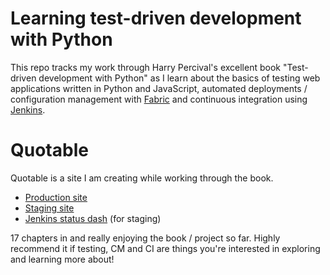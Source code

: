 # Learning test-driven development with Python

This repo tracks my work through Harry Percival's excellent book "Test-driven development with Python" as I learn about the basics of testing web applications written in Python and JavaScript, automated deployments / configuration management with [Fabric](http://www.fabfile.org/) and continuous integration using [Jenkins](https://jenkins-ci.org/).

# Quotable

Quotable is a site I am creating while working through the book.

*  [Production site](http://www.quotable.site)
*  [Staging site](http://staging.quotable.site)
*  [Jenkins status dash](http://jenkins.quotable.site/view/Quotable/) (for staging)

17 chapters in and really enjoying the book / project so far. Highly recommend it if testing, CM and CI are things you're interested in exploring and learning more about!
